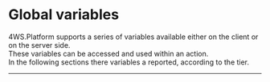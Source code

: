 # Global variables

4WS.Platform supports a series of variables available either on the client or on the server side.  
These variables can be accessed and used within an action.  
In the following sections there variables a reported, according to the tier.

---



